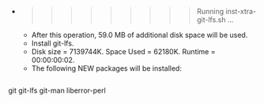 * >>>>>>>>> Running inst-xtra-git-lfs.sh ...
  * After this operation, 59.0 MB of additional disk space will be used.
  * Install git-lfs.
  * Disk size = 7139744K. Space Used = 62180K. Runtime = 00:00:00:02.
  * The following NEW packages will be installed:
  ```bash
git git-lfs git-man liberror-perl
  ```
